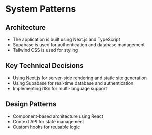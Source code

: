 # System Patterns

## Architecture
- The application is built using Next.js and TypeScript
- Supabase is used for authentication and database management
- Tailwind CSS is used for styling

## Key Technical Decisions
- Using Next.js for server-side rendering and static site generation
- Using Supabase for real-time database and authentication
- Implementing i18n for multi-language support

## Design Patterns
- Component-based architecture using React
- Context API for state management
- Custom hooks for reusable logic
